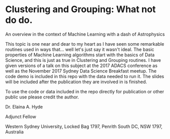 # Clustering and Grouping: What not do do.

An overview in the context of Machine Learning with a dash of Astrophysics

This topic is one near and dear to my heart as I have seen some remarkable routines used in ways that... well let's just say it wasn't ideal. The basic properties of Machine Learning algorithms start with the basics of Data Science, and this is just as true in Clustering and Grouping routines. I have given versions of a talk on this subject at the 2017 ADACS conference as well as the November 2017 Sydney Data Science Breakfast meetup. The code demo is included in this repo with the data needed to run it. The slides will be included after the publication they are involved in is finished.

To use the code or data included in the repo directly for publication or other public use please credit the author.

Dr. Elaina A. Hyde

Adjunct Fellow

Western Sydney University, Locked Bag 1797, Penrith South DC, NSW 1797, Australia
